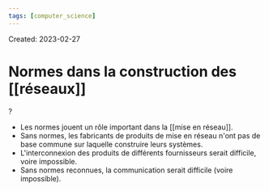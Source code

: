 ```yaml
---
tags: [computer_science] 
---
```

Created: 2023-02-27

# Normes dans la construction des [[réseaux]]
?
- Les normes jouent un rôle important dans la [[mise en réseau]].
- Sans normes, les fabricants de produits de mise en réseau n'ont pas de base commune sur laquelle construire leurs systèmes.
- L'interconnexion des produits de différents fournisseurs serait difficile, voire impossible.
- Sans normes reconnues, la communication serait difficile (voire impossible).
<!--SR:!2023-06-02,52,250-->